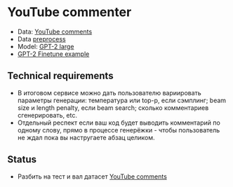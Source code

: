 # YouTube commenter

* Data: [YouTube comments](https://www.kaggle.com/tanmay111/youtube-comments-sentiment-analysis)
* Data [preprocess](https://www.kaggle.com/code/tanmay111/youtube-comments-sentiment-analysis/notebook) 
* Model: [GPT-2 large](https://huggingface.co/gpt2-large)
* [GPT-2 Finetune example](https://tinyurl.com/gpt2-finetune-colab)

## Technical requirements 
* В итоговом сервисе можно дать пользователю вариировать параметры генерации: температура или top-p, если сэмплинг; beam size и length penalty, если beam search; сколько комментариев сгенерировать, etc. 
* Отдельный респект если ваш код будет выводить комментарий по одному слову, прямо в процессе генерёжки - чтобы пользователь не ждал пока вы настругаете абзац целиком.

## Status
* Разбить на тест и вал датасет [YouTube comments](https://www.kaggle.com/tanmay111/youtube-comments-sentiment-analysis)
 
